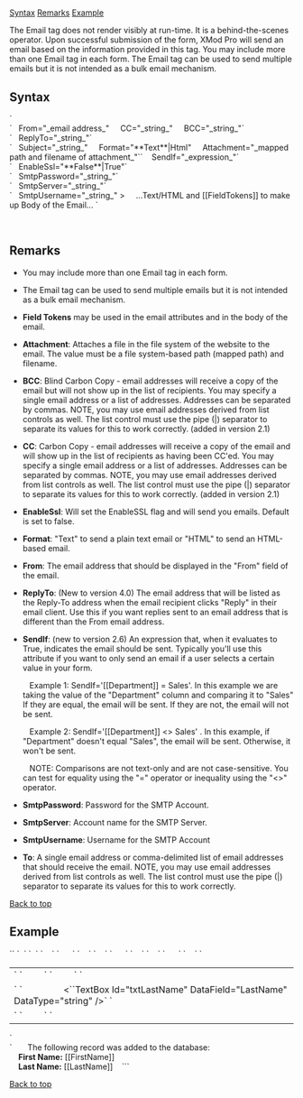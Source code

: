 # <Email>

<a name="top"></a>

[Syntax](#syntax) [Remarks](#remarks) [Example](#example)

The Email tag does not render visibly at run-time. It is a behind-the-scenes operator. Upon successful submission of the form, XMod Pro will send an email based on the information provided in this tag. You may include more than one Email tag in each form. The Email tag can be used to send multiple emails but it is not intended as a bulk email mechanism.

<a name="syntax"></a>

## Syntax

<div>`<Email`  
`   To="_comma-delimited list of email addresses_"`</div>

<div xmlns="">`   From="_email address_"  
    CC="_string_"  
    BCC="_string_"`</div>

<div xmlns="">`   ReplyTo="_string_"`</div>

<div xmlns="">`   Subject="_string_"  
    Format="**Text**|Html"  
    Attachment="_mapped path and filename of attachment_"``  
   SendIf="_expression_"`</div>

<div xmlns="">`   EnableSsl="**False**|True"`</div>

<div xmlns="">`   SmtpPassword="_string_"`</div>

<div xmlns="">`   SmtpServer="_string_"`</div>

<div xmlns="">`   SmtpUsername="_string_" >  
    ...Text/HTML and [[FieldTokens]] to make up Body of the Email...  
</Email>`</div>

 <a name="remarks"></a>

## Remarks

*   You may include more than one Email tag in each form.  

*   The Email tag can be used to send multiple emails but it is not intended as a bulk email mechanism.  

*   **Field Tokens** may be used in the email attributes and in the body of the email.  

*   **Attachment**: Attaches a file in the file system of the website to the email. The value must be a file system-based path (mapped path) and filename.  

*   **BCC**: Blind Carbon Copy - email addresses will receive a copy of the email but will not show up in the list of recipients. You may specify a single email address or a list of addresses. Addresses can be separated by commas. NOTE, you may use email addresses derived from list controls as well. The list control must use the pipe (|) separator to separate its values for this to work correctly. (added in version 2.1)  

*   **CC**: Carbon Copy - email addresses will receive a copy of the email and will show up in the list of recipients as having been CC'ed. You may specify a single email address or a list of addresses. Addresses can be separated by commas. NOTE, you may use email addresses derived from list controls as well. The list control must use the pipe (|) separator to separate its values for this to work correctly. (added in version 2.1)  

*   **EnableSsl**: Will set the EnableSSL flag and will send you emails. Default is set to false.  

*   **Format**: "Text" to send a plain text email or "HTML" to send an HTML-based email.  

*   **From**: The email address that should be displayed in the "From" field of the email.  

*   **ReplyTo**: (New to version 4.0) The email address that will be listed as the Reply-To address when the email recipient clicks "Reply" in their email client. Use this if you want replies sent to an email address that is different than the From email address.  

*   **SendIf**: (new to version 2.6) An expression that, when it evaluates to True, indicates the email should be sent. Typically you'll use this attribute if you want to only send an email if a user selects a certain value in your form.  

       Example 1: SendIf='[[Department]] = Sales'. In this example we are taking the value of the "Department" column and comparing it to "Sales" If they are equal, the email will be sent. If they are not, the email will not be sent.  

       Example 2: SendIf='[[Department]] <> Sales' . In this example, if "Department" doesn't equal "Sales", the email will be sent. Otherwise, it won't be sent.  

       NOTE: Comparisons are not text-only and are not case-sensitive. You can test for equality using the "=" operator or inequality using the "<>" operator.  

*   **SmtpPassword**: Password for the SMTP Account.  

*   **SmtpServer**: Account name for the SMTP Server.  

*   **SmtpUsername**: Username for the SMTP Account  

*   **To**: A single email address or comma-delimited list of email addresses that should receive the email. NOTE, you may use email addresses derived from list controls as well. The list control must use the pipe (|) separator to separate its values for this to work correctly.

[Back to top](#top)<a name="example"></a>

## Example

<div>`<AddForm>`  
`  <SubmitCommand CommandText="INSERT INTO Users(FirstName, LastName) VALUES(@FirstName, @LastName)" />`  
`  <table>`  
`    <tr>`  
`      <td>`  
`         <label for="txtFirstName" text="First Name" />`  
`         <textbox id="txtFirstName" datafield="FirstName" datatype="string" />`  
`       </td>`  
`    </tr>`  
`    <tr>`  
`      <td>`  
`        <Label For="txtLastName" Text="Last Name" />  
        <``TextBox Id="txtLastName" DataField="LastName" DataType="string" />`  
`      </td>`  
`    </tr>`  
`    <tr>`  
`      <td colspan="2">`  
`        <AddButton Text="Add"/> <CanceBbutton Text="Cancel"/>`  
`      </td>`  
`    </tr>`  
`  </table>`</div>

<div>`  <Email To="you@yoursite.com" From="me@mysite.com,them@theirsite.com"  
    Subject="A New Record Has Been Added ([[FirstName]] [[LastName]])" Format="html">  
    The following record was added to the database:<br />  
    <strong>First Name:</strong> [[FirstName]]<br />  
    <strong>Last Name:</strong> [[LastName]]  
  </Email>  
``</AddForm>`</div>

[Back to top](#top)